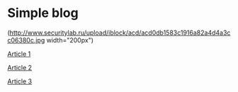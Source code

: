# Simple blog

(http://www.securitylab.ru/upload/iblock/acd/acd0db1583c1916a82a4d4a3cc06380c.jpg width="200px")


[Article 1](https://github.com/kovalc0mrade/binary/blob/master/article1.txt)

[Article 2](https://github.com/kovalc0mrade/binary/blob/master/article2.txt)

[Article 3](https://github.com/kovalc0mrade/binary/blob/master/article3.txt)

